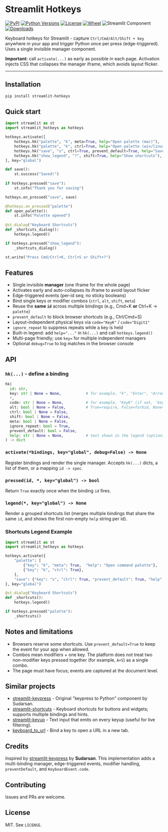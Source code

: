 # Streamlit Hotkeys

[![PyPI](https://img.shields.io/pypi/v/streamlit-hotkeys.svg)](https://pypi.org/project/streamlit-hotkeys/)
[![Python Versions](https://img.shields.io/pypi/pyversions/streamlit-hotkeys.svg)](https://pypi.org/project/streamlit-hotkeys/)
[![License](https://img.shields.io/pypi/l/streamlit-hotkeys.svg)](LICENSE)
[![Wheel](https://img.shields.io/pypi/wheel/streamlit-hotkeys.svg)](https://pypi.org/project/streamlit-hotkeys/)
![Streamlit Component](https://img.shields.io/badge/streamlit-component-FF4B4B?logo=streamlit\&logoColor=white)
[![Downloads](https://static.pepy.tech/badge/streamlit-hotkeys)](https://pepy.tech/project/streamlit-hotkeys)

Keyboard hotkeys for Streamlit - capture `Ctrl/Cmd/Alt/Shift + key` anywhere in your app and trigger Python once per press (edge-triggered). Uses a single invisible manager component.

**Important:** call `activate(...)` as early as possible in each page. Activation injects CSS that collapses the manager iframe, which avoids layout flicker.

---

## Installation

```bash
pip install streamlit-hotkeys
```

## Quick start

```python
import streamlit as st
import streamlit_hotkeys as hotkeys

hotkeys.activate([
    hotkeys.hk("palette", "k", meta=True, help="Open palette (mac)"),
    hotkeys.hk("palette", "k", ctrl=True, help="Open palette (win/linux)"),
    hotkeys.hk("save", "s", ctrl=True, prevent_default=True, help="Save"),
    hotkeys.hk("show_legend", "?", shift=True, help="Show shortcuts"),
], key="global")

def save():
    st.success("Saved!")
    
if hotkeys.pressed("save"):
    st.info("Thank you for saving")

hotkeys.on_pressed("save", save)

@hotkeys.on_pressed("palette")
def open_palette():
    st.info("Palette opened")
    
@st.dialog("Keyboard Shortcuts")
def _shortcuts_dialog():
    hotkeys.legend()

if hotkeys.pressed("show_legend"):
    _shortcuts_dialog()

st.write("Press Cmd/Ctrl+K, Ctrl+S or Shift+?")
```

## Features

- Single invisible **manager** (one iframe for the whole page)
- Activates early and auto-collapses its iframe to avoid layout flicker
- Edge-triggered events (per-id seq; no sticky booleans)
- Bind single keys or modifier combos (`ctrl`, `alt`, `shift`, `meta`)
- Reuse the **same `id`** across multiple bindings (e.g., Cmd+K **or** Ctrl+K → `palette`)
- `prevent_default` to block browser shortcuts (e.g., Ctrl/Cmd+S)
- Layout-independent physical keys via `code="KeyK"` / `code="Digit1"`
- `ignore_repeat` to suppress repeats while a key is held
- Built-in legend: add `help="..."` in `hk(...)` and call `hotkeys.legend()`
- Multi-page friendly; use `key=` for multiple independent managers
- Optional `debug=True` to log matches in the browser console

## API

### `hk(...)` - define a binding

```python
hk(
  id: str,
  key: str | None = None,           # for example, "k", "Enter", "ArrowDown"
  *,
  code: str | None = None,          # for example, "KeyK" (if set, 'key' is ignored)
  alt: bool | None = False,         # True=require, False=forbid, None=ignore
  ctrl: bool | None = False,
  shift: bool | None = False,
  meta: bool | None = False,
  ignore_repeat: bool = True,
  prevent_default: bool = False,
  help: str | None = None,          # text shown in the legend (optional)
) -> dict
```

### `activate(*bindings, key="global", debug=False) -> None`

Register bindings and render the single manager. Accepts `hk(...)` dicts, a list of them, or a mapping `id -> spec`.

### `pressed(id, *, key="global") -> bool`

Return `True` exactly once when the binding `id` fires.

### `legend(*, key="global") -> None`

Render a grouped shortcuts list (merges multiple bindings that share the same `id`, and shows the first non-empty `help` string per id). 

### Shortcuts Legend Example

```python
import streamlit as st
import streamlit_hotkeys as hotkeys

hotkeys.activate({
    "palette": [
        {"key": "k", "meta": True,  "help": "Open command palette"},
        {"key": "k", "ctrl": True}, 
    ],
    "save": {"key": "s", "ctrl": True, "prevent_default": True, "help": "Save document"},
}, key="global")

@st.dialog("Keyboard Shortcuts")
def _shortcuts():
    hotkeys.legend()  

if hotkeys.pressed("palette"):
    _shortcuts()
```

## Notes and limitations

* Browsers reserve some shortcuts. Use `prevent_default=True` to keep the event for your app when allowed.
* Combos mean modifiers + one key. The platform does not treat two non-modifier keys pressed together (for example, `A+S`) as a single combo.
* The page must have focus; events are captured at the document level.

## Similar projects

* [streamlit-keypress] - Original "keypress to Python" component by Sudarsan.
* [streamlit-shortcuts] - Keyboard shortcuts for buttons and widgets; supports multiple bindings and hints.
* [streamlit-keyup] - Text input that emits on every keyup (useful for live filtering).
* [keyboard\_to\_url][keyboard_to_url] - Bind a key to open a URL in a new tab.

[streamlit-keypress]: https://pypi.org/project/streamlit-keypress/
[streamlit-shortcuts]: https://pypi.org/project/streamlit-shortcuts/
[streamlit-keyup]: https://pypi.org/project/streamlit-keyup/
[keyboard_to_url]: https://arnaudmiribel.github.io/streamlit-extras/extras/keyboard_url/

## Credits

Inspired by [streamlit-keypress] by **Sudarsan**. This implementation adds a multi-binding manager, edge-triggered events, modifier handling, `preventDefault`, and `KeyboardEvent.code`.

## Contributing

Issues and PRs are welcome.

## License

MIT. See `LICENSE`.

